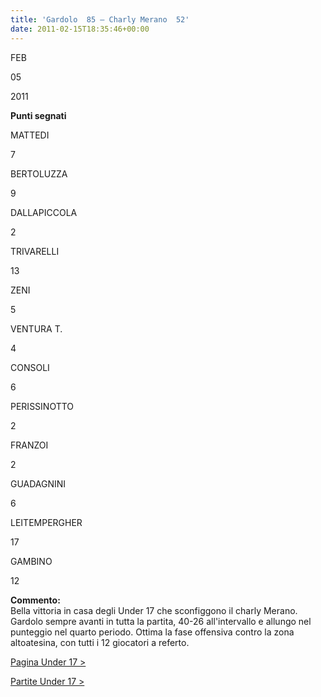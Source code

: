 ```yaml
---
title: 'Gardolo  85 – Charly Merano  52'
date: 2011-02-15T18:35:46+00:00
---
```

FEB

05

2011

**Punti segnati**

MATTEDI

7

BERTOLUZZA

9

DALLAPICCOLA

2

TRIVARELLI

13

ZENI

5

VENTURA T.

4

CONSOLI

6

PERISSINOTTO

2

FRANZOI

2

GUADAGNINI

6

LEITEMPERGHER

17

GAMBINO

12

**Commento:**  
Bella vittoria in casa degli Under 17 che sconfiggono il charly Merano. Gardolo sempre avanti in tutta la partita, 40-26 all'intervallo e allungo nel punteggio nel quarto periodo. Ottima la fase offensiva contro la zona altoatesina, con tutti i 12 giocatori a referto.

[Pagina Under 17 >](http://www.basketgardolo.it/under-17)

[Partite Under 17 >](http://www.basketgardolo.it/?tag=under-17&cat=11)